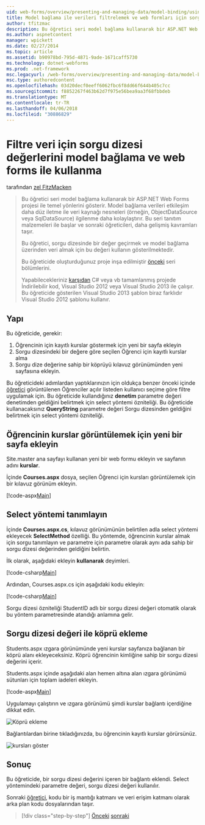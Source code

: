 ```yaml
---
uid: web-forms/overview/presenting-and-managing-data/model-binding/using-query-string-values-to-retrieve-data
title: Model bağlama ile verileri filtrelemek ve web formları için sorgu dizesi değerlerini kullanarak | Microsoft Docs
author: tfitzmac
description: Bu öğretici seri model bağlama kullanarak bir ASP.NET Web Forms projesi ile temel yönlerini gösterir. Model bağlama verileri etkileşim daha fazla düz - sağlar...
ms.author: aspnetcontent
manager: wpickett
ms.date: 02/27/2014
ms.topic: article
ms.assetid: b90978bd-795d-4871-9ade-1671caff5730
ms.technology: dotnet-webforms
ms.prod: .net-framework
msc.legacyurl: /web-forms/overview/presenting-and-managing-data/model-binding/using-query-string-values-to-retrieve-data
msc.type: authoredcontent
ms.openlocfilehash: 03d20decf0eeff6062fbc6f8dd66f644b405c7cc
ms.sourcegitcommit: f8852267f463b62d7f975e56bea9aa3f68fbbdeb
ms.translationtype: MT
ms.contentlocale: tr-TR
ms.lasthandoff: 04/06/2018
ms.locfileid: "30886829"
---
```

<a name="using-query-string-values-to-filter-data-with-model-binding-and-web-forms"></a>Filtre veri için sorgu dizesi değerlerini model bağlama ve web forms ile kullanma
====================
tarafından [zel FitzMacken](https://github.com/tfitzmac)

> Bu öğretici seri model bağlama kullanarak bir ASP.NET Web Forms projesi ile temel yönlerini gösterir. Model bağlama verileri etkileşim daha düz iletme ile veri kaynağı nesneleri (örneğin, ObjectDataSource veya SqlDataSource) ilgilenme daha kolaylaştırır. Bu seri tanıtım malzemeleri ile başlar ve sonraki öğreticileri, daha gelişmiş kavramları taşır.
> 
> Bu öğretici, sorgu dizesinde bir değer geçirmek ve model bağlama üzerinden veri almak için bu değeri kullanın gösterilmektedir.
> 
> Bu öğreticide oluşturduğunuz proje inşa edilmiştir [önceki](retrieving-data.md) seri bölümlerini.
> 
> Yapabilecekleriniz [karşıdan](https://go.microsoft.com/fwlink/?LinkId=286116) C# veya vb tamamlanmış projede İndirilebilir kod, Visual Studio 2012 veya Visual Studio 2013 ile çalışır. Bu öğreticide gösterilen Visual Studio 2013 şablon biraz farklıdır Visual Studio 2012 şablonu kullanır.


## <a name="what-youll-build"></a>Yapı

Bu öğreticide, gerekir:

1. Öğrencinin için kayıtlı kurslar göstermek için yeni bir sayfa ekleyin
2. Sorgu dizesindeki bir değere göre seçilen Öğrenci için kayıtlı kurslar alma
3. Sorgu dize değerine sahip bir köprüyü kılavuz görünümünden yeni sayfasına ekleyin.

Bu öğreticideki adımlardan yaptıklarınızın için oldukça benzer önceki içinde [öğretici](sorting-paging-and-filtering-data.md) görüntülenen Öğrenciler açılır listeden kullanıcı seçime göre filtre uygulamak için. Bu öğreticide kullandığınız **denetim** parametre değeri denetimden geldiğini belirtmek için select yöntemi özniteliği. Bu öğreticide kullanacaksınız **QueryString** parametre değeri Sorgu dizesinden geldiğini belirtmek için select yöntemi özniteliği.

## <a name="add-new-page-for-displaying-a-students-courses"></a>Öğrencinin kurslar görüntülemek için yeni bir sayfa ekleyin

Site.master ana sayfayı kullanan yeni bir web formu ekleyin ve sayfanın adını **kurslar**.

İçinde **Courses.aspx** dosya, seçilen Öğrenci için kursları görüntülemek için bir kılavuz görünüm ekleyin.

[!code-aspx[Main](using-query-string-values-to-retrieve-data/samples/sample1.aspx)]

## <a name="define-the-select-method"></a>Select yöntemi tanımlayın

İçinde **Courses.aspx.cs**, kılavuz görünümünün belirtilen adla select yöntemi ekleyecek **SelectMethod** özelliği. Bu yöntemde, öğrencinin kurslar almak için sorgu tanımlayın ve parametre için parametre olarak aynı ada sahip bir sorgu dizesi değerinden geldiğini belirtin.

İlk olarak, aşağıdaki ekleyin **kullanarak** deyimleri.

[!code-csharp[Main](using-query-string-values-to-retrieve-data/samples/sample2.cs)]

Ardından, Courses.aspx.cs için aşağıdaki kodu ekleyin:

[!code-csharp[Main](using-query-string-values-to-retrieve-data/samples/sample3.cs)]

Sorgu dizesi özniteliği StudentID adlı bir sorgu dizesi değeri otomatik olarak bu yöntem parametresinde atandığı anlamına gelir.

## <a name="add-hyperlink-with-query-string-value"></a>Sorgu dizesi değeri ile köprü ekleme

Students.aspx ızgara görünümünde yeni kurslar sayfanıza bağlanan bir köprü alanı ekleyeceksiniz. Köprü öğrencinin kimliğine sahip bir sorgu dizesi değerini içerir.

Students.aspx içinde aşağıdaki alan hemen altına alan ızgara görünümü sütunları için toplam iadeleri ekleyin.

[!code-aspx[Main](using-query-string-values-to-retrieve-data/samples/sample4.aspx?highlight=7-8)]

Uygulamayı çalıştırın ve ızgara görünümü şimdi kurslar bağlantı içerdiğine dikkat edin.

![Köprü ekleme](using-query-string-values-to-retrieve-data/_static/image1.png)

Bağlantılardan birine tıkladığınızda, bu öğrencinin kayıtlı kurslar görürsünüz.

![kursları göster](using-query-string-values-to-retrieve-data/_static/image2.png)

## <a name="conclusion"></a>Sonuç

Bu öğreticide, bir sorgu dizesi değerini içeren bir bağlantı eklendi. Select yöntemindeki parametre değeri, sorgu dizesi değeri kullanılır.

Sonraki [öğretici](adding-business-logic-layer.md), kodu bir iş mantığı katmanı ve veri erişim katmanı olarak arka plan kodu dosyalarından taşır.

> [!div class="step-by-step"]
> [Önceki](integrating-jquery-ui.md)
> [sonraki](adding-business-logic-layer.md)
